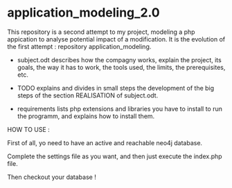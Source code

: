 # application_modeling_2.0



This repository is a second attempt to my project, modeling a php appication to analyse potential impact of a modification.
It is the evolution of the first attempt : repository application_modeling.

- subject.odt describes how the compagny works, explain the project, its goals, the way it has to work, the tools used, the limits, the prerequisites, etc.

- TODO explains and divides in small steps the development of the big steps of the section REALISATION of subject.odt.

- requirements lists php extensions and libraries you have to install to run the programm, and explains how to install them.



HOW TO USE : 

First of all, yo need to have an active and reachable neo4j database.

Complete the settings file as you want, and then just execute the index.php file.

Then checkout your database !
